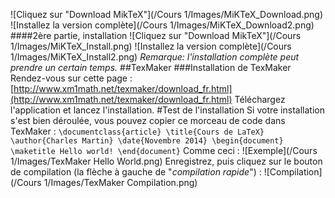![Cliquez sur "Download MikTeX"](/Cours 1/Images/MiKTeX_Download.png) ![Installez la version complète](/Cours 1/Images/MiKTeX_Download2.png) ####2ère partie, installation ![Cliquez sur "Download MikTeX"](/Cours 1/Images/MiKTeX_Install.png) ![Installez la version complète](/Cours 1/Images/MiKTeX_Install2.png) *Remarque: l'installation complète peut prendre un certain temps.* ##TexMaker ###Installation de TexMaker Rendez-vous sur cette page : [http://www.xm1math.net/texmaker/download_fr.html](http://www.xm1math.net/texmaker/download_fr.html) Téléchargez l'application et lancez l'installation. #Test de l'installation Si votre installation s'est bien déroulée, vous pouvez copier ce morceau de code dans TexMaker : ``` \documentclass{article} \title{Cours de LaTeX} \author{Charles Martin} \date{Novembre 2014} \begin{document} \maketitle Hello world! \end{document} ``` Comme ceci : ![Exemple](/Cours 1/Images/TexMaker Hello World.png) Enregistrez, puis cliquez sur le bouton de compilation (la flèche à gauche de "*compilation rapide*") : ![Compilation](/Cours 1/Images/TexMaker Compilation.png)
